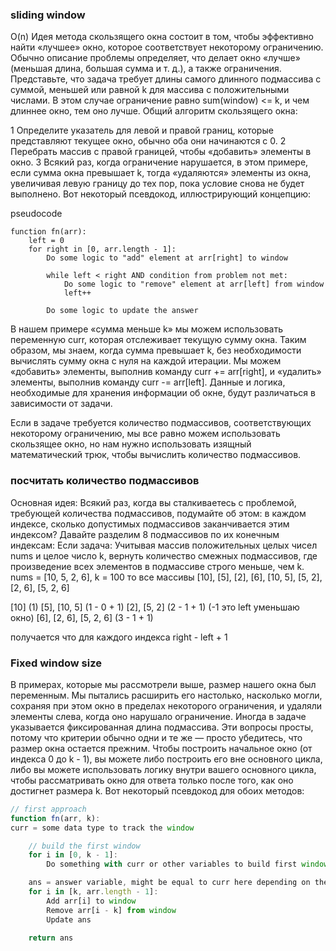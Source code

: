 ### sliding window 
O(n)
Идея метода скользящего окна состоит в том, чтобы эффективно найти «лучшее» окно, которое соответствует некоторому ограничению. Обычно описание проблемы определяет, что делает окно «лучше» (меньшая длина, большая сумма и т. д.), а также ограничения. Представьте, что задача требует длины самого длинного подмассива с суммой, меньшей или равной k для массива с положительными числами. В этом случае ограничение равно sum(window) <= k, и чем длиннее окно, тем оно лучше. Общий алгоритм скользящего окна:

1 Определите указатель для левой и правой границ, которые представляют текущее окно, обычно оба они начинаются с 0.
2 Перебрать массив с правой границей, чтобы «добавить» элементы в окно.
3 Всякий раз, когда ограничение нарушается, в этом примере, если сумма окна превышает k, тогда «удаляются» элементы из окна, увеличивая левую границу до тех пор, пока условие снова не будет выполнено.
Вот некоторый псевдокод, иллюстрирующий концепцию:

pseudocode
```
function fn(arr):
    left = 0
    for right in [0, arr.length - 1]:
        Do some logic to "add" element at arr[right] to window

        while left < right AND condition from problem not met:
            Do some logic to "remove" element at arr[left] from window
            left++

        Do some logic to update the answer
```

В нашем примере «сумма меньше k» мы можем использовать переменную curr, которая отслеживает текущую сумму окна. Таким образом, мы знаем, когда сумма превышает k, без необходимости вычислять сумму окна с нуля на каждой итерации. Мы можем «добавить» элементы, выполнив команду curr += arr[right], и «удалить» элементы, выполнив команду curr -= arr[left]. Данные и логика, необходимые для хранения информации об окне, будут различаться в зависимости от задачи.

Если в задаче требуется количество подмассивов, соответствующих некоторому ограничению, мы все равно можем использовать скользящее окно, но нам нужно использовать изящный математический трюк, чтобы вычислить количество подмассивов.

### посчитать количество подмассивов
Основная идея: Всякий раз, когда вы сталкиваетесь с проблемой, требующей количества подмассивов, подумайте об этом: в каждом индексе, сколько допустимых подмассивов заканчивается этим индексом? Давайте разделим 8 подмассивов по их конечным индексам:
Если задача: Учитывая массив положительных целых чисел nums и целое число k, вернуть количество смежных подмассивов, где произведение всех элементов в подмассиве строго меньше, чем k.
nums = [10, 5, 2, 6], k = 100 
то все массивы
[10], [5], [2], [6], [10, 5], [5, 2], [2, 6], [5, 2, 6]

[10] (1)
[5], [10, 5] (1 - 0 + 1)
[2], [5, 2] (2 - 1 + 1) (-1 это left уменьшаю окно)
[6], [2, 6], [5, 2, 6] (3 - 1 + 1)

получается что для каждого индекса right - left + 1 


### Fixed window size
В примерах, которые мы рассмотрели выше, размер нашего окна был переменным. Мы пытались расширить его настолько, насколько могли, сохраняя при этом окно в пределах некоторого ограничения, и удаляли элементы слева, когда оно нарушало ограничение. Иногда в задаче указывается фиксированная длина подмассива. Эти вопросы просты, потому что критерии обычно одни и те же — просто убедитесь, что размер окна остается прежним. Чтобы построить начальное окно (от индекса 0 до k - 1), вы можете либо построить его вне основного цикла, либо вы можете использовать логику внутри вашего основного цикла, чтобы рассматривать окно для ответа только после того, как оно достигнет размера k. Вот некоторый псевдокод для обоих методов:

```js
// first approach
function fn(arr, k):
curr = some data type to track the window

    // build the first window
    for i in [0, k - 1]:
        Do something with curr or other variables to build first window

    ans = answer variable, might be equal to curr here depending on the problem
    for i in [k, arr.length - 1]:
        Add arr[i] to window
        Remove arr[i - k] from window
        Update ans

    return ans
```
